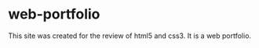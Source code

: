 web-portfolio
=============

This site was created for the review of html5 and css3. It is a web portfolio.
